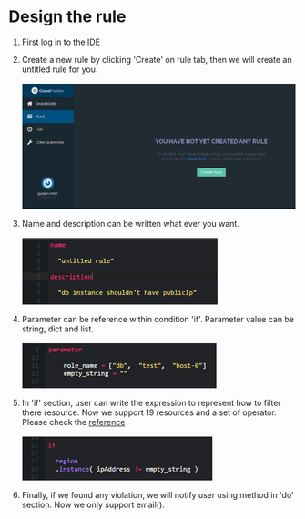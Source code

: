 # Design the rule

1. First log in to the [IDE](https://ide.cloudfielder.com/)

2. Create a new rule by clicking 'Create' on rule tab, then we will create an untitled rule for you.<br /><br />
![](https://raw.githubusercontent.com/VisualOps/cf-book/master/images/create_rule.png)

3. Name and description can be written what ever you want.<br /><br />
![](https://raw.githubusercontent.com/VisualOps/cf-book/master/images/rule_name_desc.png)

4. Parameter can be reference within condition 'if'. Parameter value can be string, dict and list.<br /><br />
![](https://raw.githubusercontent.com/VisualOps/cf-book/master/images/rule_param.png)

5. In 'if' section, user can write the expression to represent how to filter there resource. Now we support 19 resources and a set of operator. Please check the [reference](../reference/README.md)<br /><br />
![](https://raw.githubusercontent.com/VisualOps/cf-book/master/images/rule_if.png)

6. Finally, if we found any violation, we will notify user using method in 'do' section. Now we only support email().